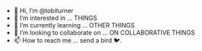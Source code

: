 - 👋 Hi, I’m @tobiturner
- 👀 I’m interested in ... THINGS 
- 🌱 I’m currently learning ...  OTHER THINGS
- 💞️ I’m looking to collaborate on ... ON COLLABORATIVE THINGS
- 📫 How to reach me ... send a bird 🐦. 




<!---
tobiturner/tobiturner is a ✨ special ✨ repository because its `README.md` (this file) appears on your GitHub profile.
You can click the Preview link to take a look at your changes.
--->
